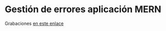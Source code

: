 # Gestión de errores aplicación MERN
Grabaciones [en este enlace](https://drive.google.com/drive/folders/1vhkkaiN6eKrAIruHqzFkVRjE74xZvIwM?usp=sharing)
